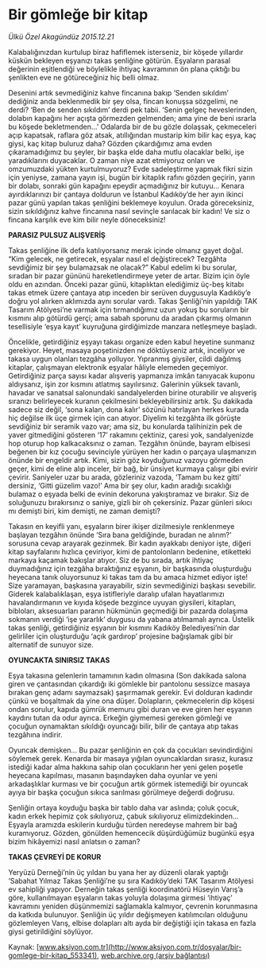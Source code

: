 # Bir gömleğe bir kitap

*Ülkü Özel Akagündüz 2015.12.21*

<div class="pNewsDetailMainContent ctx_content" itemprop="articleBody">
 <p>
  Kalabalığınızdan kurtulup biraz hafiflemek isterseniz, bir köşede yıllardır küskün bekleyen eşyanızı takas şenliğine götürün. Eşyaların parasal değerinin eşitlendiği ve böylelikle ihtiyaç kavramının ön plana çıktığı bu şenlikten eve ne götüreceğiniz hiç belli olmaz.
 </p>
 <p>
  Desenini artık sevmediğiniz kahve fincanına bakıp ‘Senden sıkıldım’ dediğiniz anda beklenmedik bir şey olsa, fincan konuşsa sözgelimi, ne derdi? ‘Ben de senden sıkıldım’ derdi pek tabii. ‘Senin gelgeç heveslerinden, dolabın kapağını her açışta görmezden gelmenden; ama yine de beni ısrarla bu köşede bekletmenden...’ Odalarda bir de bu gözle dolaşsak, çekmeceleri açıp kapatsak, raflara göz atsak, atıllığından mustarip kim bilir kaç eşya, kaç giysi, kaç kitap buluruz daha? Gözden çıkardığımız ama evden çıkaramadığımız bu şeyler, bir başka elde daha mutlu olacaklar belki, işe yaradıklarını duyacaklar. O zaman niye azat etmiyoruz onları ve omzumuzdaki yükten kurtulmuyoruz? Evde sadeleştirme yapmak fikri sizin için yeniyse, zamana yayın işi, bugün bir kitaplık rafını gözden geçirin, yarın bir dolabı, sonraki gün kapağını epeydir açmadığınız bir kutuyu… Kenara ayırdıklarınızı bir çantaya doldurun ve İstanbul Kadıköy’de her ayın ikinci pazar günü yapılan takas şenliğini beklemeye koyulun. Orada göreceksiniz, sizin sıkıldığınız kahve fincanına nasıl sevinçle sarılacak bir kadın! Ve siz o fincana karşılık eve kim bilir neyle döneceksiniz!
 </p>
 <p>
  <strong>
   PARASIZ PULSUZ ALIŞVERİŞ
  </strong>
 </p>
 <p>
  Takas şenliğine ilk defa katılıyorsanız merak içinde olmanız gayet doğal. “Kim gelecek, ne getirecek, eşyalar nasıl el değiştirecek? Tezgâhta sevdiğimiz bir şey bulamazsak ne olacak?” Kabul edelim ki bu sorular, sıradan bir pazar gününü hareketlendirmeye yeter de artar. Bizim için öyle oldu en azından. Önceki pazar günü, kitaplıktan elediğimiz üç-beş kitabı takas etmek üzere çantaya atıp inceden bir serüven duygusuyla Kadıköy’e doğru yol alırken aklımızda aynı sorular vardı. Takas Şenliği’nin yapıldığı TAK Tasarım Atölyesi’ne varmak için tırmandığımız uzun yokuş bu soruların bir kısmını alıp götürdü gerçi; ama sabah sporunu da aradan çıkarmış olmanın tesellisiyle ‘eşya kayıt’ kuyruğuna girdiğimizde manzara netleşmeye başladı.
 </p>
 <p>
  Öncelikle, getirdiğiniz eşyayı takası organize eden kabul heyetine sunmanız gerekiyor. Heyet, masaya poşetinizden ne döktüyseniz artık, inceliyor ve takasa uygun olanları tezgâha yolluyor. Yıpranmış giysiler, cildi dağılmış kitaplar, çalışmayan elektronik eşyalar hâliyle elemeden geçemiyor. Getirdiğiniz parça sayısı kadar alışveriş yapmanıza imkân tanıyacak kuponu aldıysanız, işin zor kısmını atlatmış sayılırsınız. Galerinin yüksek tavanlı, havadar ve sanatsal salonundaki sandalyelerden birine oturabilir ve alışveriş sıranızı belirleyecek kuranın çekilmesini bekleyebilirsiniz artık. Şu dakikada sadece siz değil, ‘sona kalan, dona kalır’ sözünü hatırlayan herkes kurada hiç değilse ilk üçe girmek için can atıyor. Diyelim ki tezgâhta ilk görüşte sevdiğiniz bir seramik vazo var; ama siz, bu konularda talihinizin pek de yaver gitmediğini gösteren ‘17’ rakamını çektiniz, çaresi yok, sandalyenizde hop oturup hop kalkacaksınız o zaman. Tezgâhın önünde, bayram elbisesi beğenen bir kız çocuğu sevinciyle yürüyen her kadın o parçaya ulaşmanızın önünde bir engeldir artık. Kimi, sizin göz koyduğunuz vazoyu görmeden geçer, kimi de eline alıp inceler, bir bağ, bir ünsiyet kurmaya çalışır gibi evirir çevirir. Saniyeler uzar bu arada, gözleriniz vazoda, ‘Tamam bu kez gitti’ dersiniz, ‘Gitti güzelim vazo!’ Ama bir şey olur, kadın aradığı sıcaklığı bulamaz o eşyada belki de evinin dekoruna yakıştıramaz ve bırakır. Siz de soluğunuzu bırakırsınız o saniye, gizli bir oh çekersiniz. Pazar günleri sıkıcı mı demişti biri, kim demişti, ne zaman demişti?
 </p>
 <p>
  Takasın en keyifli yanı, eşyaların birer ikişer dizilmesiyle renklenmeye başlayan tezgâhın önünde ‘Sıra bana geldiğinde, buradan ne alırım?’ sorusuna cevap arayarak gezinmek. Bir kadın ayakkabı deniyor işte, diğeri kitap sayfalarını hızlıca çeviriyor, kimi de pantolonların bedenine, etiketteki markaya kaçamak bakışlar atıyor. Siz de bu sırada, artık ihtiyaç duymadığınız için tezgâha bıraktığınız eşyanın, bir başkasında oluşturduğu heyecana tanık oluyorsunuz ki takas tam da bu amaca hizmet ediyor işte! Size yaramayan, başkasına yarayabilir, sizin sevmediğinizi başkası sevebilir. Giderek kalabalıklaşan, eşya istifleriyle daralıp ufalan hayatlarımızı havalandırmanın ve kıyıda köşede bezgince uyuyan giysileri, kitapları, bibloları, aksesuarları paranın hükmünün geçmediği bir pazarda dolaşıma sokmanın verdiği ‘işe yararlık’ duygusu da yabana atılmamalı ayrıca. Üstelik takas şenliği, getirdiğiniz eşyanın bir kısmını Kadıköy Belediyesi’nin dar gelirliler için oluşturduğu ‘açık gardırop’ projesine bağışlamak gibi bir alternatif de sunuyor size.
 </p>
 <p>
  <strong>
   OYUNCAKTA SINIRSIZ TAKAS
  </strong>
 </p>
 <p>
  Eşya takasına gelenlerin tamamının kadın olmasına (Son dakikada salona giren ve çantasından çıkardığı iki gömlekle bir pantolonu sessizce masaya bırakan genç adamı saymazsak) şaşırmamak gerekir. Evi dolduran kadındır çünkü ve boşaltmak da yine ona düşer. Dolapların, çekmecelerin dip köşesi ondan sorulur, kapıda gümrük memuru gibi duran ve eve giren her eşyanın kaydını tutan da odur ayrıca. Erkeğin giymemesi gereken gömleği ve çocuğun oynamaktan sıkıldığı oyuncağı bilir, bilir de çantaya atıp takas tezgâhına indirir.
 </p>
 <p>
  Oyuncak demişken... Bu pazar şenliğinin en çok da çocukları sevindirdiğini söylemek gerek. Kenarda bir masaya yığılan oyuncaklardan sırasız, kurasız istediği kadar alma hakkına sahip olan çocukların her yeni gelen poşetle heyecana kapılması, masanın başındayken daha oyunlar ve yeni arkadaşlıklar kurması ve bir çocuğun artık görmek istemediği bir oyuncak ayıya bir başka çocuğun sıkıca sarılması görülmeye değerdi doğrusu.
 </p>
 <p>
  Şenliğin ortaya koyduğu başka bir tablo daha var aslında; çoluk çocuk, kadın erkek hepimiz çok sıkılıyoruz, çabuk sıkılıyoruz elimizdekinden... Eşyayla aramızda eskilerin kurduğu türden neredeyse mahrem bir bağ kuramıyoruz. Gözden, gönülden hemencecik düşürdüğümüz bugünkü eşya bizim hikâyemizi nasıl anlatsın o zaman?
 </p>
 <p>
  <strong>
   TAKAS ÇEVREYİ DE KORUR
  </strong>
 </p>
 <p>
  Yeryüzü Derneği’nin üç yıldan bu yana her ay düzenli olarak yaptığı ‘Sabahat Yılmaz Takas Şenliği’ne şu sıra Kadıköy’deki TAK Tasarım Atölyesi ev sahipliği yapıyor. Derneğin takas şenliği koordinatörü Hüseyin Varış’a göre, kullanılmayan eşyaların takas yoluyla dolaşıma girmesi ‘ihtiyaç’ kavramını yeniden düşünmemizi sağlamakla kalmıyor, çevrenin korunmasına da katkıda bulunuyor. Şenliğin üç yıldır değişmeyen katılımcıları olduğunu gözlemleyen Varış, elbise dolapları altı ayda bir değiştiği için takasa en fazla giysi getirildiğini söylüyor.
 </p>
</div>


Kaynak: [www.aksiyon.com.tr](http://www.aksiyon.com.tr/dosyalar/bir-gomlege-bir-kitap_553341), [web.archive.org (arşiv bağlantısı)](http://web.archive.org/web/20160119172424/http://www.aksiyon.com.tr/dosyalar/bir-gomlege-bir-kitap_553341)
